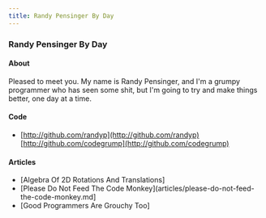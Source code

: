 ```yaml
---
title: Randy Pensinger By Day
---
```

### Randy Pensinger By Day 

#### About
Pleased to meet you. My name is Randy Pensinger, and I'm a grumpy programmer who has seen some shit, but I'm going to try and make things better, one day at a time. 

#### Code
* [http://github.com/randyp](http://github.com/randyp) [http://github.com/codegrump](http://github.com/codegrump)


#### Articles
* [Algebra Of 2D Rotations And Translations]
* [Please Do Not Feed The Code Monkey](articles/please-do-not-feed-the-code-monkey.md]
* [Good Programmers Are Grouchy Too]

